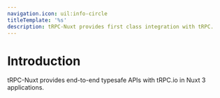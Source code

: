 ```yaml
---
navigation.icon: uil:info-circle
titleTemplate: '%s'
description: tRPC-Nuxt provides first class integration with tRPC.
---
```


# Introduction

tRPC-Nuxt provides end-to-end typesafe APIs with tRPC.io in Nuxt 3 applications.
